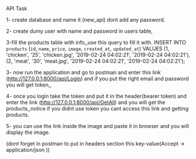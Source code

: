 API Task



1- create database and name it (new_api) dont add any password.



2- create dumy user with name and password in users table,


3-fill the products table with info,,use this query to fill it with.
INSERT INTO `products` (`id`, `name`, `price`, `image`, `created_at`, `updated_at`) VALUES
(1, 'chicken', '25', 'chicken.jpg', '2019-02-24 04:02:21', '2019-02-24 04:02:21'),
(2, 'meat', '30', 'meat.jpg', '2019-02-24 04:02:21', '2019-02-24 04:02:21');


3- now run the application and go to postman and enter this link (http://127.0.0.1:8000/api/Login) and if you put the right
email and password you will get token,,

  
4- once you login take the token and put it in the header(bearer token) and enter the link (http://127.0.0.1:8000/api/GetAll)
and you will get the products,,notice if you didnt use token you cant access this link and getting products.

5- you can use the link inside the image and paste it in browser and you will display the image.

(dont forget in postman to put in headers section this key-value(Accept -> application/json ))
